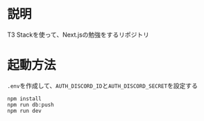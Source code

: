 # 説明
T3 Stackを使って、Next.jsの勉強をするリポジトリ

# 起動方法
`.env`を作成して、`AUTH_DISCORD_ID`と`AUTH_DISCORD_SECRET`を設定する
```
npm install
npm run db:push
npm run dev
```